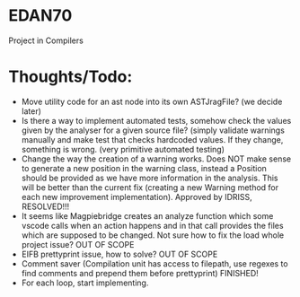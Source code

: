 # EDAN70

Project in Compilers



# Thoughts/Todo:

* Move utility code for an ast node into its own ASTJragFile? (we decide later)
* Is there a way to implement automated tests, somehow check the values given by the analyser for a given source file? (simply validate warnings manually and make test that checks hardcoded values. If they change, something is wrong. (very primitive automated testing)
* Change the way the creation of a warning works. Does NOT make sense to generate a new position in the warning class, instead a Position should be provided as we have more information in the analysis. This will be better than the current fix (creating a new Warning method for each new improvement implementation). Approved by IDRISS, RESOLVED!!!
* It seems like Magpiebridge creates an analyze function which some vscode calls when an action happens and in that call provides the files which are supposed to be changed. Not sure how to fix the load whole project issue? OUT OF SCOPE
* EIFB prettyprint issue, how to solve? OUT OF SCOPE
* Comment saver (Compilation unit has access to filepath, use regexes to find comments and prepend them before prettyprint) FINISHED!
* For each loop, start implementing.
